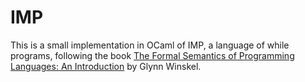 # IMP

This is a small implementation in OCaml of IMP, a language of while programs, following the book [The Formal Semantics of Programming Languages: An Introduction](https://mitpress.mit.edu/9780262731034/the-formal-semantics-of-programming-languages/) by Glynn Winskel.
